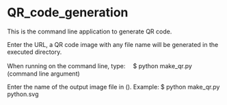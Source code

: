 # QR_code_generation
This is the command line application to generate QR code.

Enter the URL, a QR code image with any file name will be generated in the executed directory.

When running on the command line, type:　
$ python make_qr.py (command line argument)

Enter the name of the output image file in ().
Example:
$ python make_qr.py python.svg

